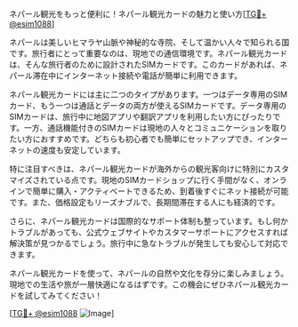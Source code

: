 ネパール観光をもっと便利に！ネパール観光カードの魅力と使い方[[TG💪+ @esim1088](https://t.me/s/esim1088)]

ネパールは美しいヒマラヤ山脈や神秘的な寺院、そして温かい人々で知られる国です。旅行者にとって重要なのは、現地での通信環境です。ネパール観光カードは、そんな旅行者のために設計されたSIMカードです。このカードがあれば、ネパール滞在中にインターネット接続や電話が簡単に利用できます。

ネパール観光カードには主に二つのタイプがあります。一つはデータ専用のSIMカード、もう一つは通話とデータの両方が使えるSIMカードです。データ専用のSIMカードは、旅行中に地図アプリや翻訳アプリを利用したい方にぴったりです。一方、通話機能付きのSIMカードは現地の人々とコミュニケーションを取りたい方におすすめです。どちらも初心者でも簡単にセットアップでき、インターネットの速度も安定しています。

特に注目すべきは、ネパール観光カードが海外からの観光客向けに特別にカスタマイズされている点です。現地のSIMカードショップに行く手間がなく、オンラインで簡単に購入・アクティベートできるため、到着後すぐにネット接続が可能です。また、価格設定もリーズナブルで、長期間滞在する人にも経済的です。

さらに、ネパール観光カードは国際的なサポート体制も整っています。もし何かトラブルがあっても、公式ウェブサイトやカスタマーサポートにアクセスすれば解決策が見つかるでしょう。旅行中に急なトラブルが発生しても安心して対応できます。

ネパール観光カードを使って、ネパールの自然や文化を存分に楽しみましょう。現地での生活や旅が一層快適になるはずです。この機会にぜひネパール観光カードを試してみてください！

[[TG💪+ @esim1088](https://t.me/s/esim1088) ![Image](https://i.postimg.cc/Y0z9fWf4/image.png)]